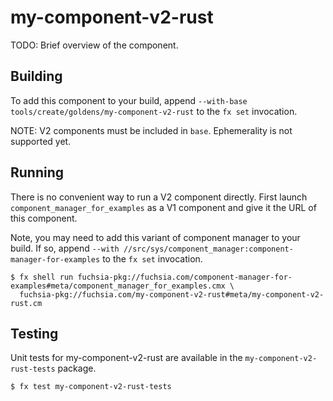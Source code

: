 # my-component-v2-rust

TODO: Brief overview of the component.

## Building

To add this component to your build, append
`--with-base tools/create/goldens/my-component-v2-rust`
to the `fx set` invocation.

NOTE: V2 components must be included in `base`. Ephemerality is not supported yet.

## Running

There is no convenient way to run a V2 component directly. First launch `component_manager_for_examples`
as a V1 component and give it the URL of this component.

Note, you may need to add this variant of component manager to your build.
If so, append `--with //src/sys/component_manager:component-manager-for-examples` to the `fx set` invocation.

```
$ fx shell run fuchsia-pkg://fuchsia.com/component-manager-for-examples#meta/component_manager_for_examples.cmx \
  fuchsia-pkg://fuchsia.com/my-component-v2-rust#meta/my-component-v2-rust.cm
```

## Testing

Unit tests for my-component-v2-rust are available in the `my-component-v2-rust-tests`
package.

```
$ fx test my-component-v2-rust-tests
```

